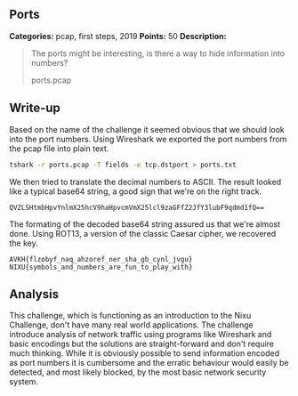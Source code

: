 ## Ports

**Categories:** pcap, first steps, 2019
**Points:** 50
**Description:**

>  The ports might be interesting, is there a way to hide information into numbers?
>  
>  
>  ports.pcap
>  


## Write-up

Based on the name of the challenge it seemed obvious that we should look into the port numbers. Using Wireshark we exported the port numbers from the pcap file into plain text.

```bash
tshark -r ports.pcap -T fields -e tcp.dstport > ports.txt
```

We then tried to translate the decimal numbers to ASCII. The result looked like a typical base64 string, a good sign that we're on the right track.

```
QVZLSHtmbHpvYnlmX25hcV9haHpvcmVmX25lcl9zaGFfZ2JfY3lubF9qdmd1fQ==
```

The formating of the decoded base64 string assured us that we're almost done. Using ROT13, a version of the classic Caesar cipher, we recovered the key.

```
AVKH{flzobyf_naq_ahzoref_ner_sha_gb_cynl_jvgu}
NIXU{symbols_and_numbers_are_fun_to_play_with}
```

## Analysis

This challenge, which is functioning as an introduction to the Nixu Challenge, don't have many real world applications. The challenge introduce analysis of network traffic using programs like Wireshark and basic encodings but the solutions are straight-forward and don't require much thinking. While it is obviously possible to send information encoded as port numbers it is cumbersome and the erratic behaviour would easily be detected, and most likely blocked, by the most basic network security system.
